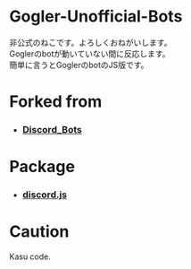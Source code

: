 # Gogler-Unofficial-Bots
非公式のねこです。よろしくおねがいします。  
Goglerのbotが動いていない間に反応します。  
簡単に言うとGoglerのbotのJS版です。

# Forked from
- ### [Discord_Bots](https://github.com/Gogler2828/Discord_Bots)

# Package
- ### [discord.js](https://discord.js.org)

# Caution
Kasu code.